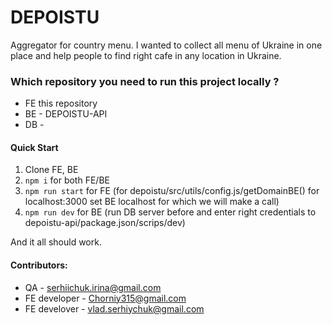 # DEPOISTU
Aggregator for country menu.
I wanted to collect all menu of Ukraine in one place and help people to find right cafe in any location in Ukraine.


### Which repository you need to run this project locally ?
* FE this repository
* BE - DEPOISTU-API
* DB - 

#### Quick Start
1. Clone FE, BE
2. `npm i` for both FE/BE
3. `npm run start` for FE (for depoistu/src/utils/config.js/getDomainBE() for localhost:3000 set BE localhost for which we will make a call)
4. `npm run dev` for BE (run DB server before and enter right credentials to depoistu-api/package.json/scrips/dev)

And it all should work.

#### Contributors:
* QA - serhiichuk.irina@gmail.com
* FE developer - Chorniy315@gmail.com
* FE develover - vlad.serhiychuk@gmail.com








